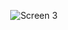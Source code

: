 
<p align="center" >
  <img src="https://raw.githubusercontent.com/mengmanzbh/phoneFormat/master/dd.gif" alt="Screen 3" title="Another sample screenshot">
</p>
